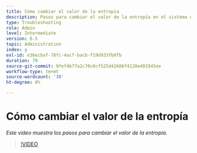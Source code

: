 ```yaml
---
title: Cómo cambiar el valor de la entropía
description: Pasos para cambiar el valor de la entropía en el sistema operativo
type: Troubleshooting
role: Admin
level: Intermediate
version: 6.5
topic: Administration
index: y
exl-id: e36ecbaf-78fc-4acf-bacb-f19d933fb0fb
duration: 79
source-git-commit: 9fef4b77a2c70c8cf525d42686f4120e481945ee
workflow-type: tm+mt
source-wordcount: '38'
ht-degree: 0%

---
```


# Cómo cambiar el valor de la entropía

*Este vídeo muestra los pasos para cambiar el valor de la entropía.*

>[!VIDEO](https://video.tv.adobe.com/v/335494?quality=12&learn=on)
